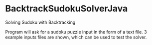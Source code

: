 # BacktrackSudokuSolverJava
Solving Sudoku with Backtracking 

Program will ask for a sudoku puzzle input in the form of a text file. 3 example inputs files are shown, which can be used to test the solver.
